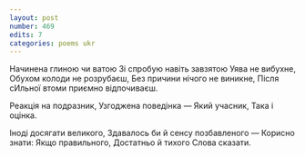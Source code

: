 ```yaml
---
layout: post
number: 469
edits: 7
categories: poems ukr
---
```


Начинена глиною чи ватою 
Зі спробую навіть завзятою 
Уява не вибухне,
Обухом колоди не розрубаєш,
Без причини нічого не виникне,
Після сИльної втоми приємно відпочиваєш.

Реакція на подразник,
Узгоджена поведінка —
Який учасник,
Така і оцінка.

Іноді досягати великого,
Здавалось би й сенсу позбавленого —
Корисно знати:
Якщо правильного,
Достатньо й тихого
Слова сказати.
